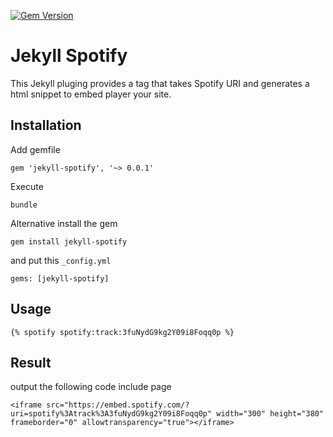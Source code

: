 [![Gem Version](https://badge.fury.io/rb/jekyll-spotify.svg)](https://badge.fury.io/rb/jekyll-spotify)

# Jekyll Spotify

This Jekyll pluging provides a tag that takes Spotify URI and generates a html snippet to embed player your site.

## Installation

Add gemfile

```
gem 'jekyll-spotify', '~> 0.0.1'
```

Execute

```
bundle
```

Alternative install the gem

```
gem install jekyll-spotify
```

and put this `_config.yml`

```
gems: [jekyll-spotify]
```

## Usage

```
{% spotify spotify:track:3fuNydG9kg2Y09i8Foqq0p %}
```

## Result

output the following code include page

```
<iframe src="https://embed.spotify.com/?uri=spotify%3Atrack%3A3fuNydG9kg2Y09i8Foqq0p" width="300" height="380" frameborder="0" allowtransparency="true"></iframe>
```

